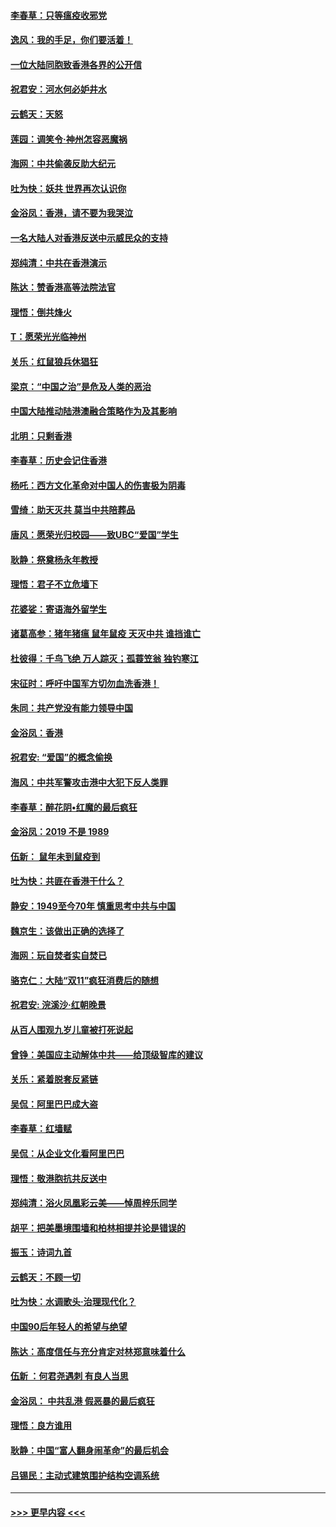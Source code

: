 #### [李春草：只等瘟疫收邪党](../pages/nsc993/n11677308.md?t=11250622) 
#### [逸风：我的手足，你们要活着！](../pages/nsc993/n11676352.md?t=11250622) 
#### [一位大陆同胞致香港各界的公开信](../pages/nsc993/n11675761.md?t=11250622) 
#### [祝君安：河水何必妒井水](../pages/nsc993/n11675746.md?t=11250622) 
#### [云鹤天：天怒](../pages/nsc993/n11675718.md?t=11250622) 
#### [莲园：调笑令‧神州怎容恶魔祸](../pages/nsc993/n11675648.md?t=11250622) 
#### [海网：中共偷袭反助大纪元](../pages/nsc993/n11673515.md?t=11250622) 
#### [吐为快：妖共 世界再次认识你](../pages/nsc993/n11673506.md?t=11250622) 
#### [金浴凤：香港，请不要为我哭泣](../pages/nsc993/n11673248.md?t=11250622) 
#### [一名大陆人对香港反送中示威民众的支持](../pages/nsc993/n11672615.md?t=11250622) 
#### [郑纯清：中共在香港演示](../pages/nsc993/n11670539.md?t=11250622) 
#### [陈达：赞香港高等法院法官](../pages/nsc993/n11669542.md?t=11250622) 
#### [理悟：倒共烽火](../pages/nsc993/n11668844.md?t=11250622) 
#### [T：愿荣光光临神州](../pages/nsc993/n11668421.md?t=11250622) 
#### [关乐：红鼠狼兵休猖狂](../pages/nsc993/n11668378.md?t=11250622) 
#### [梁京：“中国之治”是危及人类的恶治](../pages/nsc993/n11668328.md?t=11250622) 
#### [中国大陆推动陆港澳融合策略作为及其影响](../pages/nsc993/n11668157.md?t=11250622) 
#### [北明：只剩香港](../pages/nsc993/n11668002.md?t=11250622) 
#### [李春草：历史会记住香港](../pages/nsc993/n11667927.md?t=11250622) 
#### [杨吒：西方文化革命对中国人的伤害极为阴毒](../pages/nsc993/n11664521.md?t=11250622) 
#### [雪绮：助天灭共 莫当中共陪葬品](../pages/nsc993/n11662650.md?t=11250622) 
#### [唐风：愿荣光归校园——致UBC“爱国”学生](../pages/nsc993/n11662194.md?t=11250622) 
#### [耿静：祭奠杨永年教授](../pages/nsc993/n11662514.md?t=11250622) 
#### [理悟：君子不立危墙下](../pages/nsc993/n11662172.md?t=11250622) 
#### [花婆娑：寄语海外留学生](../pages/nsc993/n11662121.md?t=11250622) 
#### [诸葛高参：猪年猪瘟 鼠年鼠疫 天灭中共 谁挡谁亡](../pages/nsc993/n11661980.md?t=11250622) 
#### [杜彼得：千鸟飞绝 万人踪灭；孤蓑笠翁 独钓寒江](../pages/nsc993/n11661170.md?t=11250622) 
#### [宋征时：呼吁中国军方切勿血洗香港！](../pages/nsc993/n11415318.md?t=11250622) 
#### [朱同：共产党没有能力领导中国](../pages/nsc993/n11660421.md?t=11250622) 
#### [金浴凤：香港](../pages/nsc993/n11660419.md?t=11250622) 
#### [祝君安: “爱国”的概念偷换](../pages/nsc993/n11659706.md?t=11250622) 
#### [海风：中共军警攻击港中大犯下反人类罪](../pages/nsc993/n11659632.md?t=11250622) 
#### [李春草：醉花阴•红魔的最后疯狂](../pages/nsc993/n11659287.md?t=11250622) 
#### [金浴凤：2019 不是 1989](../pages/nsc993/n11657663.md?t=11250622) 
#### [伍新： 鼠年未到鼠疫到](../pages/nsc993/n11655098.md?t=11250622) 
#### [吐为快：共匪在香港干什么？](../pages/nsc993/n11654891.md?t=11250622) 
#### [静安：1949至今70年 慎重思考中共与中国](../pages/nsc993/n11651244.md?t=11250622) 
#### [魏京生：该做出正确的选择了](../pages/nsc993/n11653084.md?t=11250622) 
#### [海网：玩自焚者实自焚已](../pages/nsc993/n11652423.md?t=11250622) 
#### [骆克仁：大陆“双11”疯狂消费后的随想](../pages/nsc993/n11652305.md?t=11250622) 
#### [祝君安: 浣溪沙·红朝晚景](../pages/nsc993/n11652258.md?t=11250622) 
#### [从百人围观九岁儿童被打死说起](../pages/nsc993/n11651030.md?t=11250622) 
#### [曾铮：美国应主动解体中共——给顶级智库的建议](../pages/nsc993/n11649888.md?t=11250622) 
#### [关乐：紧着脱套反紧链](../pages/nsc993/n11649069.md?t=11250622) 
#### [吴侃：阿里巴巴成大盗](../pages/nsc993/n11645523.md?t=11250622) 
#### [李春草：红墙赋](../pages/nsc993/n11646389.md?t=11250622) 
#### [吴侃：从企业文化看阿里巴巴](../pages/nsc993/n11645476.md?t=11250622) 
#### [理悟：敬港胞抗共反送中](../pages/nsc993/n11645466.md?t=11250622) 
#### [郑纯清：浴火凤凰彩云美——悼周梓乐同学](../pages/nsc993/n11645155.md?t=11250622) 
#### [胡平：把美墨境围墙和柏林相提并论是错误的](../pages/nsc993/n11645134.md?t=11250622) 
#### [振玉：诗词九首](../pages/nsc993/n11644081.md?t=11250622) 
#### [云鹤天：不顾一切](../pages/nsc993/n11643508.md?t=11250622) 
#### [吐为快：水调歌头·治理现代化？](../pages/nsc993/n11643485.md?t=11250622) 
#### [中国90后年轻人的希望与绝望](../pages/nsc993/n11642317.md?t=11250622) 
#### [陈达：高度信任与充分肯定对林郑意味着什么](../pages/nsc993/n11641441.md?t=11250622) 
#### [伍新 ：何君尧遇刺 有良人当思](../pages/nsc993/n11641503.md?t=11250622) 
#### [金浴凤： 中共乱港  假恶暴的最后疯狂](../pages/nsc993/n11641495.md?t=11250622) 
#### [理悟：良方谁用](../pages/nsc993/n11641463.md?t=11250622) 
#### [耿静：中国“富人翻身闹革命”的最后机会](../pages/nsc993/n11640655.md?t=11250622) 
#### [吕锡民：主动式建筑围护结构空调系统](../pages/nsc993/n11640168.md?t=11250622) 

----
#### [ >>> 更早内容 <<< ](../indexes/nsc993-earlier.md)
